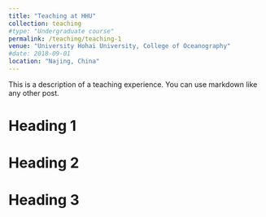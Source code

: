 ```yaml
---
title: "Teaching at HHU"
collection: teaching
#type: "Undergraduate course"
permalink: /teaching/teaching-1
venue: "University Hohai University, College of Oceanography"
#date: 2018-09-01
location: "Najing, China"
---
```


This is a description of a teaching experience. You can use markdown like any other post.

Heading 1
======

Heading 2
======

Heading 3
======
